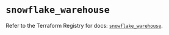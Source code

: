 # `snowflake_warehouse`

Refer to the Terraform Registry for docs: [`snowflake_warehouse`](https://registry.terraform.io/providers/snowflake-labs/snowflake/0.97.0/docs/resources/warehouse).
